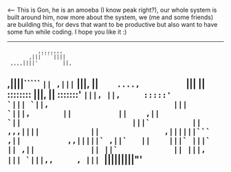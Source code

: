 
<-- This is Gon, he is an amoeba (I know peak right?),
our whole system is built around him,
now more about the system, we (me and some friends)
are building this, for devs that want to be productive but also
want to have some fun while coding. I hope you like it :)

---        
              ,,,,,,,,
           ,|||````||||
     ,,,,||||'        ||,
  ,||||`````          `||
,|||`                  |||,
||`     ....,           `|||
||     ::::::::           |||,
||     :::::::'           ``|||,
||,     :::::'               `|||
`||,                           |||    
 `|||,       ||          ||    ,||          
   `||                        |||`        
    ||                   ,,,||||          
    ||              ,||||||```            
   ,||          ,,|||||`
  ,||`   ||    |||`
 |||`          ||
,||            ||
||`            ||
|||,          |||
 `|||,,     , |||
   ``|||||||||"'
---